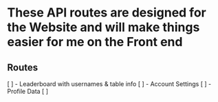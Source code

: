 # These API routes are designed for the Website and will make things easier for me on the Front end

## Routes

[ ] - Leaderboard with usernames & table info
[ ] - Account Settings
[ ] - Profile Data
[ ]
